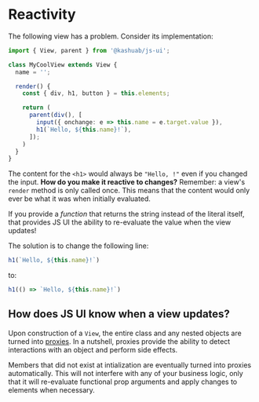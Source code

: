 # Reactivity

The following view has a problem. Consider its implementation:

```ts
import { View, parent } from '@kashuab/js-ui';

class MyCoolView extends View {
  name = '';

  render() {
    const { div, h1, button } = this.elements;

    return (
      parent(div(), [
        input({ onchange: e => this.name = e.target.value }),
        h1(`Hello, ${this.name}!`),
      ]);
    )
  }
} 
```

The content for the `<h1>` would always be `"Hello, !"` even if you changed the input. **How do you make it reactive to changes?**
Remember: a view's `render` method is only called once. This means that the content would only ever be what it was when initially evaluated.

If you provide a _function_ that returns the string instead of the literal itself, that provides JS UI the ability to re-evaluate the 
value when the view updates!

The solution is to change the following line:

```ts
h1(`Hello, ${this.name}!`)
```

to:

```ts
h1(() => `Hello, ${this.name}!`)
```

## How does JS UI know when a view updates?

Upon construction of a `View`, the entire class and any nested objects are turned into [proxies](https://developer.mozilla.org/en-US/docs/Web/JavaScript/Reference/Global_Objects/Proxy). In a nutshell, proxies provide the ability to detect interactions with an object and perform side effects.

Members that did not exist at intialization are eventually turned into proxies automatically. This will not interfere with any of your business logic, only that it will re-evaluate functional prop arguments and apply changes to elements when necessary.
